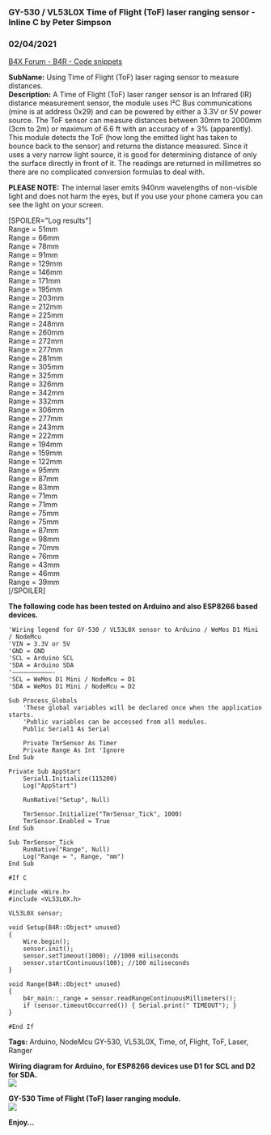 ### GY-530 / VL53L0X Time of Flight (ToF) laser ranging sensor - Inline C by Peter Simpson
### 02/04/2021
[B4X Forum - B4R - Code snippets](https://www.b4x.com/android/forum/threads/82124/)

**SubName:** Using Time of Flight (ToF) laser raging sensor to measure distances.  
**Description:** A Time of Flight (ToF) laser ranger sensor is an Infrared (IR) distance measurement sensor, the module uses I²C Bus communications (mine is at address 0x29) and can be powered by either a 3.3V or 5V power source. The ToF sensor can measure distances between 30mm to 2000mm (3cm to 2m) or maximum of 6.6 ft with an accuracy of ± 3% (apparently). This module detects the ToF (how long the emitted light has taken to bounce back to the sensor) and returns the distance measured. Since it uses a very narrow light source, it is good for determining distance of only the surface directly in front of it. The readings are returned in millimetres so there are no complicated conversion formulas to deal with.  
  
**PLEASE NOTE:** The internal laser emits 940nm wavelengths of non-visible light and does not harm the eyes, but if you use your phone camera you can see the light on your screen.  
  
[SPOILER="Log results"]  
Range = 51mm  
Range = 66mm  
Range = 78mm  
Range = 91mm  
Range = 129mm  
Range = 146mm  
Range = 171mm  
Range = 195mm  
Range = 203mm  
Range = 212mm  
Range = 225mm  
Range = 248mm  
Range = 260mm  
Range = 272mm  
Range = 277mm  
Range = 281mm  
Range = 305mm  
Range = 325mm  
Range = 326mm  
Range = 342mm  
Range = 332mm  
Range = 306mm  
Range = 277mm  
Range = 243mm  
Range = 222mm  
Range = 194mm  
Range = 159mm  
Range = 122mm  
Range = 95mm  
Range = 87mm  
Range = 83mm  
Range = 71mm  
Range = 71mm  
Range = 75mm  
Range = 75mm  
Range = 87mm  
Range = 98mm  
Range = 70mm  
Range = 76mm  
Range = 43mm  
Range = 46mm  
Range = 39mm  
[/SPOILER]  
  
**The following code has been tested on Arduino and also ESP8266 based devices.**  

```B4X
'Wiring legend for GY-530 / VL53L0X sensor to Arduino / WeMos D1 Mini / NodeMcu  
'VIN = 3.3V or 5V  
'GND = GND  
'SCL = Arduino SCL  
'SDA = Arduino SDA  
'———————————-  
'SCL = WeMos D1 Mini / NodeMcu = D1  
'SDA = WeMos D1 Mini / NodeMcu = D2  
  
Sub Process_Globals  
    'These global variables will be declared once when the application starts.  
    'Public variables can be accessed from all modules.  
    Public Serial1 As Serial  
  
    Private TmrSensor As Timer  
    Private Range As Int 'Ignore  
End Sub  
  
Private Sub AppStart  
    Serial1.Initialize(115200)  
    Log("AppStart")  
  
    RunNative("Setup", Null)  
  
    TmrSensor.Initialize("TmrSensor_Tick", 1000)  
    TmrSensor.Enabled = True  
End Sub  
  
Sub TmrSensor_Tick  
    RunNative("Range", Null)  
    Log("Range = ", Range, "mm")  
End Sub  
  
#If C  
  
#include <Wire.h>  
#include <VL53L0X.h>  
  
VL53L0X sensor;  
  
void Setup(B4R::Object* unused)  
{  
    Wire.begin();  
    sensor.init();  
    sensor.setTimeout(1000); //1000 miliseconds  
    sensor.startContinuous(100); //100 miliseconds  
}  
  
void Range(B4R::Object* unused)  
{  
    b4r_main::_range = sensor.readRangeContinuousMillimeters();  
    if (sensor.timeoutOccurred()) { Serial.print(" TIMEOUT"); }  
}  
  
#End If
```

  
  
**Tags:** Arduino, NodeMcu GY-530, VL53L0X, Time, of, Flight, ToF, Laser, Ranger  
  
**Wiring diagram for Arduino, for ESP8266 devices use D1 for SCL and D2 for SDA.**  
![](https://www.b4x.com/android/forum/attachments/58119)  
  
**GY-530 Time of Flight (ToF) laser ranging module.**  
![](https://www.b4x.com/android/forum/attachments/58118)  
  
**Enjoy…**